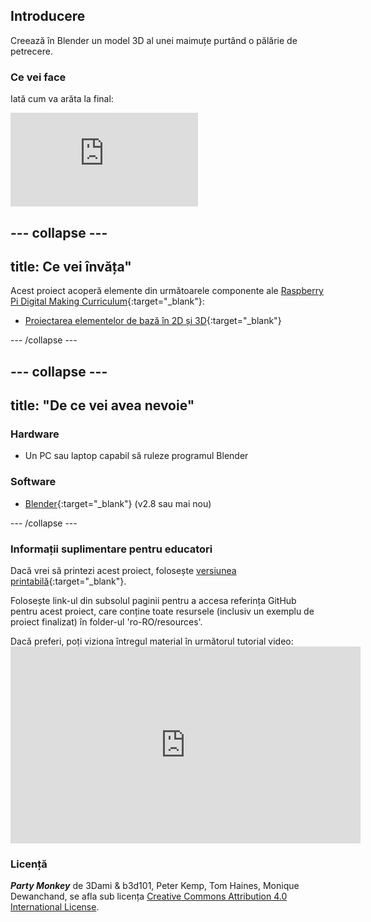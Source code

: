 ## Introducere

Creează în Blender un model 3D al unei maimuțe purtând o pălărie de petrecere.

### Ce vei face

Iată cum va arăta la final:

<div class="responsive-embed responsive-embed--video">
  <iframe class="responsive-embed__iframe" src="https://sketchfab.com/models/11edaf9b8d1b4d62b5b30b28a292df71/embed" frameborder="0" allowvr allowfullscreen mozallowfullscreen="true" webkitallowfullscreen="true"></iframe>
</div>

## \--- collapse \---

## title: Ce vei învăța"

Acest proiect acoperă elemente din următoarele componente ale [Raspberry Pi Digital Making Curriculum](http://rpf.io/curriculum){:target="_blank"}:

+ [Proiectarea elementelor de bază în 2D și 3D](https://curriculum.raspberrypi.org/design/creator/){:target="_blank"}

\--- /collapse \---

## \--- collapse \---

## title: "De ce vei avea nevoie"

### Hardware

+ Un PC sau laptop capabil să ruleze programul Blender

### Software

+ [Blender](https://www.blender.org/download/){:target="_blank"} (v2.8 sau mai nou)

\--- /collapse \---

### Informații suplimentare pentru educatori

Dacă vrei să printezi acest proiect, folosește [versiunea printabilă](https://projects.raspberrypi.org/en/projects/blender-party-monkey/print){:target="_blank"}.

Folosește link-ul din subsolul paginii pentru a accesa referința GitHub pentru acest proiect, care conține toate resursele (inclusiv un exemplu de proiect finalizat) în folder-ul 'ro-RO/resources'.

Dacă preferi, poți viziona întregul material în următorul tutorial video: <iframe width="560" height="315" src="https://www.youtube.com/embed/93ux_JliBew" frameborder="0" allowfullscreen mark="crwd-mark"></iframe> 

### Licență

***Party Monkey*** de 3Dami & b3d101, Peter Kemp, Tom Haines, Monique Dewanchand, se afla sub licența [Creative Commons Attribution 4.0 International License](http://creativecommons.org/licenses/by-sa/4.0/).